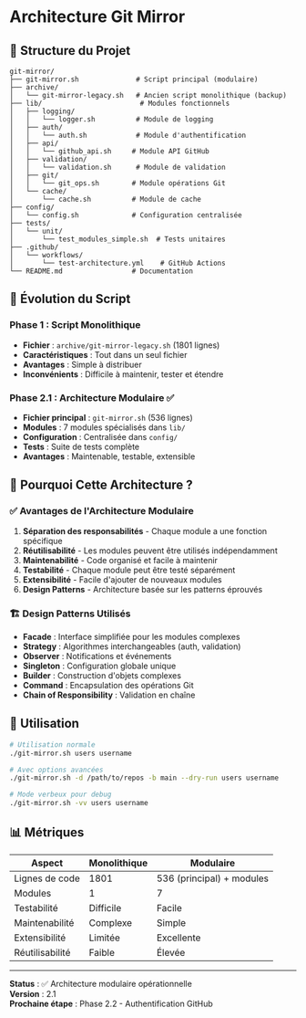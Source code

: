 # Architecture Git Mirror

## 📁 Structure du Projet

```text
git-mirror/
├── git-mirror.sh              # Script principal (modulaire)
├── archive/
│   └── git-mirror-legacy.sh   # Ancien script monolithique (backup)
├── lib/                        # Modules fonctionnels
│   ├── logging/
│   │   └── logger.sh          # Module de logging
│   ├── auth/
│   │   └── auth.sh            # Module d'authentification
│   ├── api/
│   │   └── github_api.sh     # Module API GitHub
│   ├── validation/
│   │   └── validation.sh      # Module de validation
│   ├── git/
│   │   └── git_ops.sh        # Module opérations Git
│   └── cache/
│       └── cache.sh          # Module de cache
├── config/
│   └── config.sh             # Configuration centralisée
├── tests/
│   └── unit/
│       └── test_modules_simple.sh  # Tests unitaires
├── .github/
│   └── workflows/
│       └── test-architecture.yml    # GitHub Actions
└── README.md                 # Documentation
```

## 🔄 Évolution du Script

### Phase 1 : Script Monolithique

- **Fichier** : `archive/git-mirror-legacy.sh` (1801 lignes)
- **Caractéristiques** : Tout dans un seul fichier
- **Avantages** : Simple à distribuer
- **Inconvénients** : Difficile à maintenir, tester et étendre

### Phase 2.1 : Architecture Modulaire ✅

- **Fichier principal** : `git-mirror.sh` (536 lignes)
- **Modules** : 7 modules spécialisés dans `lib/`
- **Configuration** : Centralisée dans `config/`
- **Tests** : Suite de tests complète
- **Avantages** : Maintenable, testable, extensible

## 🎯 Pourquoi Cette Architecture ?

### ✅ Avantages de l'Architecture Modulaire

1. **Séparation des responsabilités** - Chaque module a une fonction spécifique
2. **Réutilisabilité** - Les modules peuvent être utilisés indépendamment
3. **Maintenabilité** - Code organisé et facile à maintenir
4. **Testabilité** - Chaque module peut être testé séparément
5. **Extensibilité** - Facile d'ajouter de nouveaux modules
6. **Design Patterns** - Architecture basée sur les patterns éprouvés

### 🏗️ Design Patterns Utilisés

- **Facade** : Interface simplifiée pour les modules complexes
- **Strategy** : Algorithmes interchangeables (auth, validation)
- **Observer** : Notifications et événements
- **Singleton** : Configuration globale unique
- **Builder** : Construction d'objets complexes
- **Command** : Encapsulation des opérations Git
- **Chain of Responsibility** : Validation en chaîne

## 🚀 Utilisation

```bash
# Utilisation normale
./git-mirror.sh users username

# Avec options avancées
./git-mirror.sh -d /path/to/repos -b main --dry-run users username

# Mode verbeux pour debug
./git-mirror.sh -vv users username
```

## 📊 Métriques

| Aspect | Monolithique | Modulaire |
|--------|-------------|-----------|
| Lignes de code | 1801 | 536 (principal) + modules |
| Modules | 1 | 7 |
| Testabilité | Difficile | Facile |
| Maintenabilité | Complexe | Simple |
| Extensibilité | Limitée | Excellente |
| Réutilisabilité | Faible | Élevée |

---
**Status** : ✅ Architecture modulaire opérationnelle  
**Version** : 2.1  
**Prochaine étape** : Phase 2.2 - Authentification GitHub

